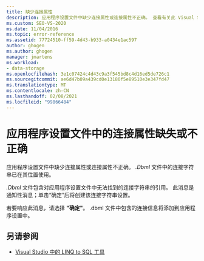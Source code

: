 ```yaml
---
title: 缺少连接属性
description: 应用程序设置文件中缺少连接属性或连接属性不正确。 查看有关此 Visual Studio O/R 设计器消息的信息。
ms.custom: SEO-VS-2020
ms.date: 11/04/2016
ms.topic: error-reference
ms.assetid: 77724510-ff59-4d43-b933-a0434e1ac597
author: ghogen
ms.author: ghogen
manager: jmartens
ms.workload:
- data-storage
ms.openlocfilehash: 3e1c07424c4d43c9a3f545bd8c4d16ed5de726c1
ms.sourcegitcommit: ae6d47b09a439cd0e13180f5e89510e3e347fd47
ms.translationtype: MT
ms.contentlocale: zh-CN
ms.lasthandoff: 02/08/2021
ms.locfileid: "99866484"
---
```

# <a name="the-connection-property-in-the-application-settings-file-is-missing-or-incorrect"></a>应用程序设置文件中的连接属性缺失或不正确

应用程序设置文件中缺少连接属性或连接属性不正确。 *.Dbml* 文件中的连接字符串已在其位置使用。

*.Dbml* 文件包含对应用程序设置文件中无法找到的连接字符串的引用。 此消息是通知性消息；单击“确定”后将创建该连接字符串设置。

若要响应此消息，请选择 **"确定"**。 .dbml 文件中包含的连接信息将添加到应用程序设置中。

## <a name="see-also"></a>另请参阅

- [Visual Studio 中的 LINQ to SQL 工具](../data-tools/linq-to-sql-tools-in-visual-studio2.md)
